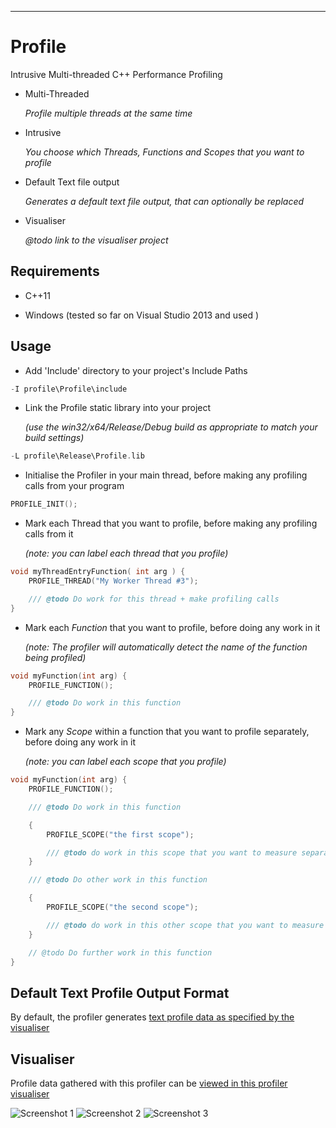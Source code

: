 ---

# Profile

Intrusive Multi-threaded C++ Performance Profiling

* Multi-Threaded

  *Profile multiple threads at the same time*

* Intrusive

  *You choose which Threads, Functions and Scopes that you want to profile*

* Default Text file output

  *Generates a default text file output, that can optionally be replaced*

* Visualiser 

  *@todo link to the visualiser project*

## Requirements

* C++11

* Windows (tested so far on Visual Studio 2013 and used )

## Usage

* Add 'Include' directory to your project's Include Paths

``` C++
-I profile\Profile\include
```

* Link the Profile static library into your project 

  *(use the win32/x64/Release/Debug build as appropriate to match your build settings)*

``` C++
-L profile\Release\Profile.lib
```

* Initialise the Profiler in your main thread, before making any profiling calls from your program

``` C++
PROFILE_INIT(); 
```

* Mark each Thread that you want to profile, before making any profiling calls from it

  *(note: you can label each thread that you profile)*

``` C++
void myThreadEntryFunction( int arg ) {
    PROFILE_THREAD("My Worker Thread #3");

    /// @todo Do work for this thread + make profiling calls
}

```

* Mark each *Function* that you want to profile, before doing any work in it
  
  *(note: The profiler will automatically detect the name of the function being profiled)*

``` C++
void myFunction(int arg) {
    PROFILE_FUNCTION();

    /// @todo Do work in this function
}
```

* Mark any *Scope* within a function that you want to profile separately, before doing any work in it

  *(note: you can label each scope that you profile)*

``` C++
void myFunction(int arg) {
    PROFILE_FUNCTION();

    /// @todo Do work in this function

    {
        PROFILE_SCOPE("the first scope");

        /// @todo do work in this scope that you want to measure separately
    }

    /// @todo Do other work in this function

    {
        PROFILE_SCOPE("the second scope");

        /// @todo do work in this other scope that you want to measure separately
    }

    // @todo Do further work in this function
}
```

## Default Text Profile Output Format

By default, the profiler generates [text profile data as specified by the visualiser](https://github.com/JimKnowler/profile-visualiser)

## Visualiser

Profile data gathered with this profiler can be [viewed in this profiler visualiser](https://github.com/JimKnowler/profile-visualiser)

![Screenshot 1](docs/screenshot_1.png "Screenshot 1")
![Screenshot 2](docs/screenshot_2.png "Screenshot 2")
![Screenshot 3](docs/screenshot_3.png "Screenshot 3")
